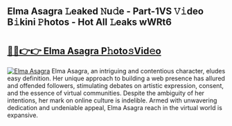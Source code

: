 ## Elma Asagra 𝙻eaked 𝙽u𝚍e - Part-1VS 𝚅𝚒deo B𝚒kini 𝙿hotos - Hot All 𝙻eaks wWRt6

# <h2><a href="http://ld2pmcr.urlbe.top/?page=Elma+Asagra">🔗🔗👉👉 Elma Asagra P𝚑oto𝚜Vid𝚎o</a></h2>

[![Elma Asagra](https://i.imgur.com/eBuTRDB.gif)](http://ld2pmcr.urlbe.top/?page=Elma+Asagra)
Elma Asagra, an intriguing and contentious character, eludes easy definition. Her unique approach to building a web presence has allured and offended followers, stimulating debates on artistic expression, consent, and the essence of virtual communities. Despite the ambiguity of her intentions, her mark on online culture is indelible. Armed with unwavering dedication and undeniable appeal, Elma Asagra reach in the virtual world is expansive.
